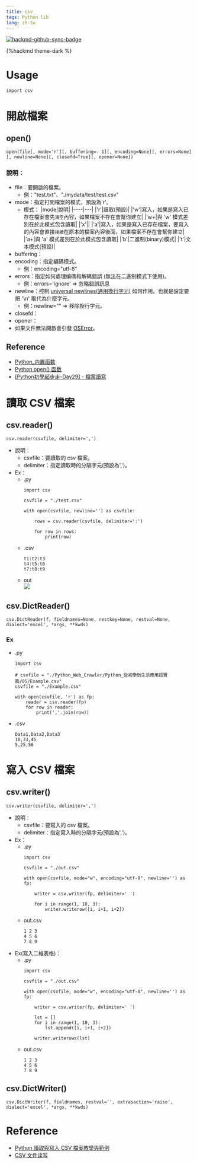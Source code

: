 ```yaml
---
title: csv
tags: Python lib
lang: zh-tw
---
```


[![hackmd-github-sync-badge](https://hackmd.io/T5de-VU6Tm-u5bqL7hekPQ/badge)](https://hackmd.io/T5de-VU6Tm-u5bqL7hekPQ?both)

{%hackmd theme-dark %}

# Usage
```python=
import csv
```

# 開啟檔案
## open()
```python=
open(file[, mode='r'][, buffering=- 1][, encoding=None][, errors=None][, newline=None][, closefd=True][, opener=None])
```
### 說明：
- file：要開啟的檔案。
    - 例："test.txt"、"./mydata/test/test.csv"
- mode：指定打開檔案的模式，預設為'r'。
    - 模式：
        |mode|說明|
        |----|---|
        |'r'|讀取(預設)|
        |'w'|寫入，如果是寫入已存在檔案會先`清空`內容，如果檔案不存在會幫你建立|
        |'w+|與 'w' 模式差別在於此模式包含讀取|
        |'x'||
        |'a'|寫入，如果是寫入已存在檔案，要寫入的內容會直接`接續`在原本的檔案內容後面，如果檔案不存在會幫你建立|
        |'a+|與 'a' 模式差別在於此模式包含讀取|
        |'b'|二進制(binary)模式|
        |'t'|文本模式(預設)|
- buffering：
- encoding：指定編碼模式。
    - 例：encoding="utf-8"
- errors：指定如何處理编碼和解碼錯誤 (無法在二進制模式下使用)。
    - 例：errors='ignore' => 忽略錯誤訊息
- newline：控制 [universal newlines(通用換行字元)](https://docs.python.org/zh-tw/3/glossary.html#term-universal-newlines) 如何作用。也就是設定要把 '\n' 取代為什麼字元。
    - 例：newline="" => 移除換行字元。
- closefd：
- opener：
- 如果文件無法開啟會引發 [OSError](https://docs.python.org/zh-tw/3/library/exceptions.html#OSError)。

## Reference
- [Python_内置函数](https://docs.python.org/zh-tw/3/library/functions.html?highlight=open#open)
- [Python open() 函数](https://www.runoob.com/python/python-func-open.html)
- [[Python初學起步走-Day29] - 檔案讀寫 ](https://ithelp.ithome.com.tw/articles/10161708)

# 讀取 CSV 檔案
## csv.reader()
```python=
csv.reader(csvfile, delimiter=',')
```
- 說明：
    - csvfile：要讀取的 csv 檔案。
    - delimiter：指定讀取時的分隔字元(預設為',')。
- Ex：
    - .py
    	```python=
    	import csv
    
    	csvfile = "./test.csv"
    
    	with open(csvfile, newline='') as csvfile:
    	    
    	    rows = csv.reader(csvfile, delimiter=':')

    	    for row in rows:
    	        print(row)
    	```
    - .csv
        ```csv=
        t1:t2:t3
        t4:t5:t6
        t7:t8:t9
        ```
    - out  
        ![](https://i.imgur.com/Oji1gwO.png)

## csv.DictReader()
```python=
csv.DictReader(f, fieldnames=None, restkey=None, restval=None, dialect='excel', *args, **kwds)
```

### Ex
- .py
    ```python=
    import csv

	# csvfile = "./Python_Web_Crawler/Python_從初學到生活應用超實務/05/Example.csv"
	csvfile = "./Example.csv"

	with open(csvfile, 'r') as fp:
	    reader = csv.reader(fp)
	    for row in reader:
	        print(','.join(row))
	```
- .csv
    ```csv=
    Data1,Data2,Data3
	10,33,45
	5,25,56
    ```

# 寫入 CSV 檔案
## csv.writer()
```python=
csv.writer(csvfile, delimiter=',')
```
- 說明：
    - csvfile：要寫入的 csv 檔案。
    - delimiter：指定寫入時的分隔字元(預設為',')。
- Ex：
    - .py
        ```python=
        import csv

		csvfile = "./out.csv"

		with open(csvfile, mode="w", encoding="utf-8", newline='') as fp:

		    writer = csv.writer(fp, delimiter=' ')

		    for i in range(1, 10, 3):
		        writer.writerow([i, i+1, i+2])
        ```
    - out.csv
        ```csv=
        1 2 3
		4 5 6
		7 8 9
        ```
- Ex(寫入二維表格)：
    - .py
    	```python=
    	import csv

		csvfile = "./out.csv"

		with open(csvfile, mode="w", encoding="utf-8", newline='') as fp:

		    writer = csv.writer(fp, delimiter=' ')
	
		    lst = []
		    for i in range(1, 10, 3):
		        lst.append([i, i+1, i+2])

		    writer.writerows(lst)
		```
    - out.csv
        ```csv=
        1 2 3
		4 5 6
		7 8 9
        ```

## csv.DictWriter()
```python=
csv.DictWriter(f, fieldnames, restval='', extrasaction='raise', dialect='excel', *args, **kwds)
```

# Reference
- [Python 讀取與寫入 CSV 檔案教學與範例](https://blog.gtwang.org/programming/python-csv-file-reading-and-writing-tutorial/)
- [CSV 文件读写](https://docs.python.org/zh-tw/3/library/csv.html)